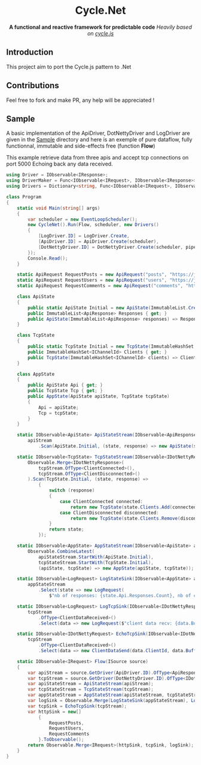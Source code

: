 <h1 align="center">Cycle.Net</h1>

<div align="center">
  <strong>A functional and reactive framework for predictable code</strong>
  <i>Heavily based on <a href="https://github.com/cyclejs/cyclejs">cycle.js</a></i>
</div>

## Introduction
This project aim to port the Cycle.js pattern to .Net

## Contributions
Feel free to fork and make PR, any help will be appreciated !

## Sample

A basic implementation of the ApiDriver, DotNettyDriver and LogDriver are given in the [Sample](https://github.com/hussein-aitlahcen/cyclenet/tree/master/Cycle.Net.Sample) directory and here is an exemple of pure dataflow, fully functionnal, immutable and side-effects free (function **Flow**)

This example retrieve data from three apis and accept tcp connections on port 5000 Echoing back any data received.
```csharp
using Driver = IObservable<IResponse>;
using DriverMaker = Func<IObservable<IRequest>, IObservable<IResponse>>;
using Drivers = Dictionary<string, Func<IObservable<IRequest>, IObservable<IResponse>>>;

class Program
{
    static void Main(string[] args)
    {
        var scheduler = new EventLoopScheduler();
        new CycleNet().Run(Flow, scheduler, new Drivers()
        {
            [LogDriver.ID] = LogDriver.Create,
            [ApiDriver.ID] = ApiDriver.Create(scheduler),
            [DotNettyDriver.ID] = DotNettyDriver.Create(scheduler, pipe => { }, 5000).Result
        });
        Console.Read();
    }

    static ApiRequest RequestPosts = new ApiRequest("posts", "https://jsonplaceholder.typicode.com/posts");
    static ApiRequest RequestUsers = new ApiRequest("users", "https://jsonplaceholder.typicode.com/users");
    static ApiRequest RequestComments = new ApiRequest("comments", "https://jsonplaceholder.typicode.com/comments");

    class ApiState
    {
        public static ApiState Initial = new ApiState(ImmutableList.Create<ApiResponse>());
        public ImmutableList<ApiResponse> Responses { get; }
        public ApiState(ImmutableList<ApiResponse> responses) => Responses = responses;
    }

    class TcpState
    {
        public static TcpState Initial = new TcpState(ImmutableHashSet.Create<IChannelId>());
        public ImmutableHashSet<IChannelId> Clients { get; }
        public TcpState(ImmutableHashSet<IChannelId> clients) => Clients = clients;
    }

    class AppState
    {
        public ApiState Api { get; }
        public TcpState Tcp { get; }
        public AppState(ApiState apiState, TcpState tcpState)
        {
            Api = apiState;
            Tcp = tcpState;
        }
    }

    static IObservable<ApiState> ApiStateStream(IObservable<ApiResponse> apiStream) =>
        apiStream
            .Scan(ApiState.Initial, (state, response) => new ApiState(state.Responses.Add(response)));

    static IObservable<TcpState> TcpStateStream(IObservable<IDotNettyResponse> tcpStream) =>
        Observable.Merge<IDotNettyResponse>(
            tcpStream.OfType<ClientConnected>(),
            tcpStream.OfType<ClientDisconnected>()
        ).Scan(TcpState.Initial, (state, response) =>
            {
                switch (response)
                {
                    case ClientConnected connected:
                        return new TcpState(state.Clients.Add(connected.ClientId));
                    case ClientDisconnected disconnected:
                        return new TcpState(state.Clients.Remove(disconnected.ClientId));
                }
                return state;
            });

    static IObservable<AppState> AppStateStream(IObservable<ApiState> apiStateStream, IObservable<TcpState> tcpStateStream) =>
        Observable.CombineLatest(
            apiStateStream.StartWith(ApiState.Initial),
            tcpStateStream.StartWith(TcpState.Initial),
            (apiState, tcpState) => new AppState(apiState, tcpState));

    static IObservable<LogRequest> LogStateSink(IObservable<AppState> appStateStream) =>
        appStateStream
            .Select(state => new LogRequest(
                $"nb of responses: {state.Api.Responses.Count}, nb of clients: {state.Tcp.Clients.Count}"));

    static IObservable<LogRequest> LogTcpSink(IObservable<IDotNettyResponse> tcpStream) =>
        tcpStream
            .OfType<ClientDataReceived>()
            .Select(data => new LogRequest($"client data recv: {data.Buffer.ToString()}"));

    static IObservable<IDotNettyRequest> EchoTcpSink(IObservable<IDotNettyResponse> tcpStream) =>
        tcpStream
            .OfType<ClientDataReceived>()
            .Select(data => new ClientDataSend(data.ClientId, data.Buffer));

    static IObservable<IRequest> Flow(ISource source)
    {
        var apiStream = source.GetDriver(ApiDriver.ID).OfType<ApiResponse>();
        var tcpStream = source.GetDriver(DotNettyDriver.ID).OfType<IDotNettyResponse>();
        var apiStateStream = ApiStateStream(apiStream);
        var tcpStateStream = TcpStateStream(tcpStream);
        var appStateStream = AppStateStream(apiStateStream, tcpStateStream);
        var logSink = Observable.Merge(LogStateSink(appStateStream), LogTcpSink(tcpStream));
        var tcpSink = EchoTcpSink(tcpStream);
        var httpSink = new[]
            {
                RequestPosts,
                RequestUsers,
                RequestComments
            }.ToObservable();
        return Observable.Merge<IRequest>(httpSink, tcpSink, logSink);
    }
}
```
